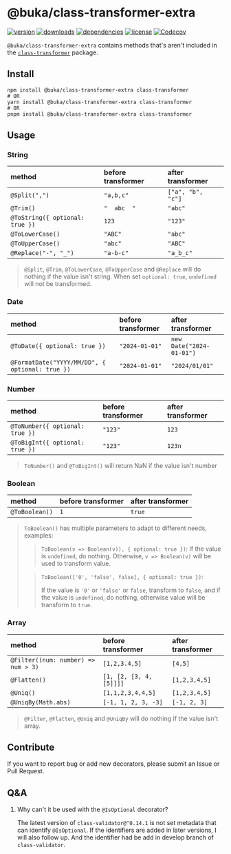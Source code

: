 # @buka/class-transformer-extra

[class-transformer]: https://github.sheincorp.cn/typestack/class-transformer
[npm]: https://www.npmjs.com/package/@buka/class-transformer-extra

[![version](https://img.shields.io/npm/v/@buka/class-transformer-extra.svg?logo=npm&style=for-the-badge)][npm]
[![downloads](https://img.shields.io/npm/dm/@buka/class-transformer-extra.svg?logo=npm&style=for-the-badge)][npm]
[![dependencies](https://img.shields.io/librariesio/release/npm/@buka/class-transformer-extra?logo=npm&style=for-the-badge)][npm]
[![license](https://img.shields.io/npm/l/@buka/class-transformer-extra.svg?logo=github&style=for-the-badge)][npm]
[![Codecov](https://img.shields.io/codecov/c/gh/buka-lnc/npm.class-transformer-extra?logo=codecov&token=PLF0DT6869&style=for-the-badge)](https://codecov.io/gh/buka-lnc/npm.class-transformer-extra)

`@buka/class-transformer-extra` contains methods that's aren't included in the [`class-transformer`][class-transformer] package.

## Install

```shell
npm install @buka/class-transformer-extra class-transformer
# OR
yarn install @buka/class-transformer-extra class-transformer
# OR
pnpm install @buka/class-transformer-extra class-transformer
```

## Usage

### String

| method                          | before transformer | after transformer |
| :------------------------------ | :----------------- | :---------------- |
| `@Split(",")`                   | `"a,b,c"`          | `["a", "b", "c"]` |
| `@Trim()`                       | `"  abc  "`        | `"abc"`           |
| `@ToString({ optional: true })` | `123`              | `"123"`           |
| `@ToLowerCase()`                | `"ABC"`            | `"abc"`           |
| `@ToUpperCase()`                | `"abc"`            | `"ABC"`           |
| `@Replace("-", "_")`            | `"a-b-c"`          | `"a_b_c"`         |

> `@Split`, `@Trim`, `@ToLowerCase`, `@ToUpperCase` and `@Replace` will do nothing if the value isn't string.
> When set `optional: true`, `undefined` will not be transformed.

### Date

| method                                          | before transformer | after transformer        |
| :---------------------------------------------- | :----------------- | :----------------------- |
| `@ToDate({ optional: true })`                   | `"2024-01-01"`     | `new Date("2024-01-01")` |
| `@FormatDate("YYYY/MM/DD", { optional: true })` | `"2024-01-01"`     | `"2024/01/01"`           |

### Number

| method                          | before transformer | after transformer |
| :------------------------------ | :----------------- | :---------------- |
| `@ToNumber({ optional: true })` | `"123"`            | `123`             |
| `@ToBigInt({ optional: true })` | `"123"`            | `123n`            |

> `ToNumber()` and `@ToBigInt()` will return NaN if the value isn't number

### Boolean

| method         | before transformer | after transformer |
| :------------- | :----------------- | :---------------- |
| `@ToBoolean()` | `1`                | `true`            |

> `ToBoolean()` has multiple parameters to adapt to different needs, examples:
>
> > `ToBoolean(v => Boolean(v)), { optional: true })`:
> > If the value is `undefined`, do nothing. Otherwise, `v => Boolean(v)` will be used to transform value.
>
> > `ToBoolean(['0', 'false', false], { optional: true })`:
> >
> > If the value is `'0'` or `'false'` or `false`, transform to `false`, and if the value is `undefined`, do nothing, otherwise value will be transform to `true`.

### Array

| method                              | before transformer      | after transformer |
| :---------------------------------- | :---------------------- | :---------------- |
| `@Filter((num: number) => num > 3)` | `[1,2,3.4,5]`           | `[4,5]`           |
| `@Flatten()`                        | `[1, [2, [3, 4, [5]]]]` | `[1,2,3,4,5]`     |
| `@Uniq()`                           | `[1,1,2,3,4,4,5]`       | `[1,2,3,4,5]`     |
| `@UniqBy(Math.abs)`                 | `[-1, 1, 2, 3, -3]`     | `[-1, 2, 3]`      |

> `@Filter`, `@Flatten`, `@Uniq` and `@UniqBy` will do nothing if the value isn't array.

## Contribute

If you want to report bug or add new decorators, please submit an Issue or Pull Request.

## Q&A

1. Why can't it be used with the `@IsOptional` decorator?

   The latest version of `class-validator@^0.14.1` is not set metadata that can identify `@IsOptional`.
   If the identifiers are added in later versions, I will also follow up. And the identifier had be add in develop branch of `class-validator`.
